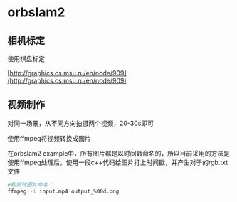 # orbslam2

## 相机标定

使用棋盘标定

[http://graphics.cs.msu.ru/en/node/909](http://graphics.cs.msu.ru/en/node/909)

## 视频制作

对同一场景，从不同方向拍摄两个视频，20-30s即可

使用ffmpeg将视频转换成图片

在orbslam2 example中，所有图片都是以时间戳命名的，所以目前采用的方法是使用ffmpeg处理后，使用一段c++代码给图片打上时间戳，并产生对于的rgb.txt文件

```bash
#视频转图片命令：
ffmpeg -i input.mp4 output_%08d.png
```

